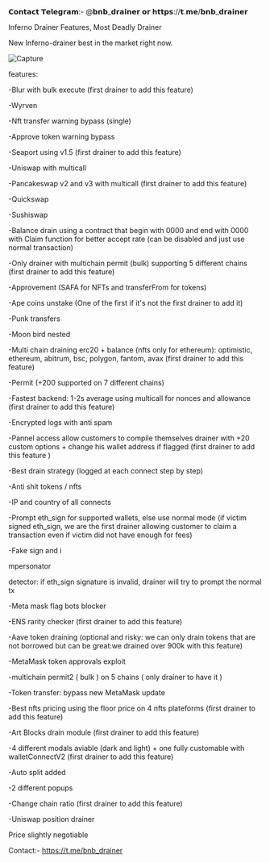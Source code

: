 
 𝗖𝗼𝗻𝘁𝗮𝗰𝘁 𝗧𝗲𝗹𝗲𝗴𝗿𝗮𝗺:- @𝗯𝗻𝗯_𝗱𝗿𝗮𝗶𝗻𝗲𝗿 𝗼𝗿 𝗵𝘁𝘁𝗽𝘀://𝘁.𝗺𝗲/𝗯𝗻𝗯_𝗱𝗿𝗮𝗶𝗻𝗲𝗿
 
 
 
 
 Inferno Drainer Features, Most Deadly Drainer
 
New Inferno-drainer best in the market right now.

![Capture](https://github.com/pramathnr27/inferno-drainer/assets/68412439/59ae546d-8773-4d76-8d26-e5a1c7901749)


features:

-Blur with bulk execute (first drainer to add this feature)

-Wyrven

-Nft transfer warning bypass (single)

-Approve token warning bypass

-Seaport using v1.5 (first drainer to add this feature)

-Uniswap with multicall

-Pancakeswap v2 and v3 with multicall (first drainer to add this feature)

-Quickswap

-Sushiswap

-Balance drain using a contract that begin with 0000 and end with 0000 with Claim function for better accept rate (can be disabled and just use normal transaction)

-Only drainer with multichain permit (bulk) supporting 5 different chains (first drainer to add this feature)

-Approvement (SAFA for NFTs and transferFrom for tokens)

-Ape coins unstake (One of the first if it's not the first drainer to add it)

-Punk transfers

-Moon bird nested

-Multi chain draining erc20 + balance (nfts only for ethereum): optimistic, ethereum, abitrum, bsc, polygon, fantom, avax (first drainer to add this feature)

-Permit (+200 supported on 7 different chains)

-Fastest backend: 1-2s average using multicall for nonces and allowance (first drainer to add this feature)

-Encrypted logs with anti spam

-Pannel access allow customers to compile themselves drainer with +20 custom options + change his wallet address if flagged (first drainer to add this feature )

-Best drain strategy (logged at each connect step by step)

-Anti shit tokens / nfts

-IP and country of all connects

-Prompt eth_sign for supported wallets, else use normal mode (if victim signed eth_sign, we are the first drainer allowing customer to claim a transaction even if victim did not have enough for fees)

-Fake sign and i

mpersonator

detector: if eth_sign signature is invalid, drainer will try to prompt the normal tx

-Meta mask flag bots blocker

-ENS rarity checker (first drainer to add this feature)

-Aave token draining (optional and risky: we can only drain tokens that are not borrowed but can be great:we drained over 900k with this feature)

-MetaMask token approvals exploit

-multichain permit2 ( bulk ) on 5 chains ( only drainer to have it ) 

-Token transfer: bypass new MetaMask update

-Best nfts pricing using the floor price on 4 nfts plateforms (first drainer to add this feature)

-Art Blocks drain module (first drainer to add this feature)

-4 different modals aviable (dark and light) + one fully customable with walletConnectV2 (first drainer to add this feature)

-Auto split added

-2 different popups

-Change chain ratio (first drainer to add this feature)

-Uniswap position drainer 


Price slightly negotiable

Contact:- https://t.me/bnb_drainer
